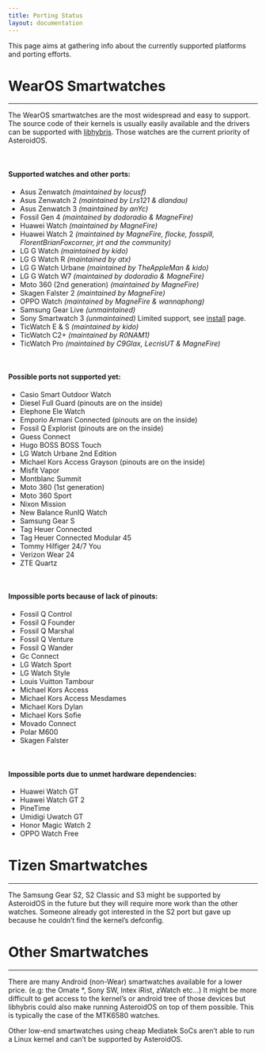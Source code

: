 ```yaml
---
title: Porting Status
layout: documentation
---
```

This page aims at gathering info about the currently supported platforms and porting efforts.

# WearOS Smartwatches
---

The WearOS smartwatches are the most widespread and easy to support. The source code of their kernels is usually easily available and the drivers can be supported with [libhybris](https://github.com/libhybris/libhybris). Those watches are the current priority of AsteroidOS.

&nbsp;
#### Supported watches and other ports:
- Asus Zenwatch *(maintained by locusf)*
- Asus Zenwatch 2 *(maintained by Lrs121 & dlandau)*
- Asus Zenwatch 3 *(maintained by anYc)*
- Fossil Gen 4 *(maintained by dodoradio & MagneFire)*
- Huawei Watch *(maintained by MagneFire)*
- Huawei Watch 2 *(maintained by MagneFire, flocke, fosspill, FlorentBrianFoxcorner, jrt and the community)*
- LG G Watch *(maintained by kido)*
- LG G Watch R *(maintained by atx)*
- LG G Watch Urbane *(maintained by TheAppleMan & kido)*
- LG G Watch W7 *(maintained by dodoradio & MagneFire)*
- Moto 360 (2nd generation) *(maintained by MagneFire)*
- Skagen Falster 2 *(maintained by MagneFire)*
- OPPO Watch *(maintained by MagneFire & wannaphong)*
- Samsung Gear Live *(unmaintained)*
- Sony Smartwatch 3 *(unmaintained)* Limited support, see <a href="https://asteroidos.org/install/tetra/">install</a> page.
- TicWatch E & S *(maintained by kido)*
- TicWatch C2+ *(maintained by R0NAM1)*
- TicWatch Pro *(maintained by C9Glax, LecrisUT & MagneFire)*

&nbsp;
#### Possible ports not supported yet:

- Casio Smart Outdoor Watch
- Diesel Full Guard (pinouts are on the inside)
- Elephone Ele Watch
- Emporio Armani Connected (pinouts are on the inside)
- Fossil Q Explorist (pinouts are on the inside)
- Guess Connect
- Hugo BOSS BOSS Touch
- LG Watch Urbane 2nd Edition
- Michael Kors Access Grayson (pinouts are on the inside)
- Misfit Vapor
- Montblanc Summit
- Moto 360 (1st generation)
- Moto 360 Sport
- Nixon Mission
- New Balance RunIQ Watch
- Samsung Gear S
- Tag Heuer Connected
- Tag Heuer Connected Modular 45
- Tommy Hilfiger 24/7 You
- Verizon Wear 24
- ZTE Quartz

&nbsp;
#### Impossible ports because of lack of pinouts:
- Fossil Q Control
- Fossil Q Founder
- Fossil Q Marshal
- Fossil Q Venture
- Fossil Q Wander
- Gc Connect
- LG Watch Sport
- LG Watch Style
- Louis Vuitton Tambour
- Michael Kors Access
- Michael Kors Access Mesdames
- Michael Kors Dylan
- Michael Kors Sofie
- Movado Connect
- Polar M600
- Skagen Falster

&nbsp;
#### Impossible ports due to unmet hardware dependencies:

- Huawei Watch GT
- Huawei Watch GT 2
- PineTime
- Umidigi Uwatch GT
- Honor Magic Watch 2
- OPPO Watch Free

# Tizen Smartwatches
---

The Samsung Gear S2, S2 Classic and S3 might be supported by AsteroidOS in the future but they will require more work than the other watches. Someone already got interested in the S2 port but gave up because he couldn’t find the kernel’s defconfig.

# Other Smartwatches
---

There are many Android (non-Wear) smartwatches available for a lower price. (e.g: the Omate *, Sony SW, Intex iRist, zWatch etc…) It might be more difficult to get access to the kernel’s or android tree of those devices but libhybris could also make running AsteroidOS on top of them possible. This is typically the case of the MTK6580 watches.

Other low-end smartwatches using cheap Mediatek SoCs aren’t able to run a Linux kernel and can’t be supported by AsteroidOS.
